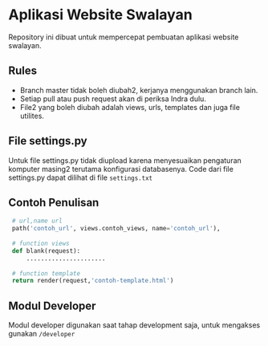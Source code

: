 # Aplikasi Website Swalayan

Repository ini dibuat untuk mempercepat pembuatan aplikasi website swalayan.

## Rules

- Branch master tidak boleh diubah2, kerjanya menggunakan branch lain.
- Setiap pull atau push request akan di periksa Indra dulu.
- File2 yang boleh diubah adalah views, urls, templates dan juga file utilites.

## File settings.py

Untuk file settings.py tidak diupload karena menyesuaikan pengaturan komputer masing2 terutama konfigurasi databasenya. Code dari file settings.py dapat dilihat di file `settings.txt`

## Contoh Penulisan

```python
 # url,name url
 path('contoh_url', views.contoh_views, name='contoh_url'),
 
 # function views
 def blank(request):
     ......................
 
 # function template
 return render(request,'contoh-template.html')
```

## Modul Developer

Modul developer digunakan saat tahap development saja, untuk mengakses gunakan  `/developer`

